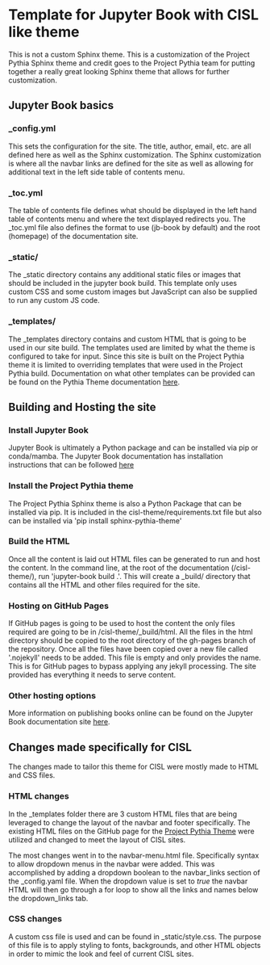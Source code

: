 # Template for Jupyter Book with CISL like theme

This is not a custom Sphinx theme. This is a customization of the Project Pythia Sphinx theme and credit goes to the Project Pythia team for putting together a really great looking Sphinx theme that allows for further customization. 

## Jupyter Book basics

### _config.yml

This sets the configuration for the site. The title, author, email, etc. are all defined here as well as the Sphinx customization. The Sphinx customization is where all the navbar links are defined for the site as well as allowing for additional text in the left side table of contents menu. 

### _toc.yml

The table of contents file defines what should be displayed in the left hand table of contents menu and where the text displayed redirects you. The _toc.yml file also defines the format to use (jb-book by default) and the root (homepage) of the documentation site. 

### _static/

The _static directory contains any additional static files or images that should be included in the jupyter book build. This template only uses custom CSS and some custom images but JavaScript can also be supplied to run any custom JS code. 

### _templates/

The _templates directory contains and custom HTML that is going to be used in our site build. The templates used are limited by what the theme is configured to take for input. Since this site is built on the Project Pythia theme it is limited to overriding templates that were used in the Project Pythia build. Documentation on what other templates can be provided can be found on the Pythia Theme documentation [here](https://sphinx-pythia-theme.readthedocs.io/en/latest/about.html#custom-templates).

## Building and Hosting the site

### Install Jupyter Book

Jupyter Book is ultimately a Python package and can be installed via pip or conda/mamba. The Jupyter Book documentation has installation instructions that can be followed [here](https://jupyterbook.org/en/stable/start/overview.html)

### Install the Project Pythia theme

The Project Pythia Sphinx theme is also a Python Package that can be installed via pip. It is included in the cisl-theme/requirements.txt file but also can be installed via 'pip install sphinx-pythia-theme'

### Build the HTML

Once all the content is laid out HTML files can be generated to run and host the content. In the command line, at the root of the documentation (/cisl-theme/), run 'jupyter-book build .'. This will create a _build/ directory that contains all the HTML and other files required for the site. 

### Hosting on GitHub Pages
If GitHub pages is going to be used to host the content the only files required are going to be in /cisl-theme/_build/html. All the files in the html directory should be copied to the root directory of the gh-pages branch of the repository. Once all the files have been copied over a new file called '.nojekyll' needs to be added. This file is empty and only provides the name. This is for GitHub pages to bypass applying any jekyll processing. The site provided has everything it needs to serve content. 

### Other hosting options
More information on publishing books online can be found on the Jupyter Book documentation site [here](https://jupyterbook.org/en/stable/start/publish.html).

## Changes made specifically for CISL

The changes made to tailor this theme for CISL were mostly made to HTML and CSS files. 

### HTML changes

In the _templates folder there are 3 custom HTML files that are being leveraged to change the layout of the navbar and footer specifically. The existing HTML files on the GitHub page for the [Project Pythia Theme](https://github.com/ProjectPythia/sphinx-pythia-theme/tree/main/sphinx_pythia_theme) were utilized and changed to meet the layout of CISL sites. 

The most changes went in to the navbar-menu.html file. Specifically syntax to allow dropdown menus in the navbar were added. This was accomplished by adding a dropdown boolean to the navbar_links section of the _config.yaml file. When the dropdown value is set to *true* the navbar HTML will then go through a for loop to show all the links and names below the dropdown_links tab. 

### CSS changes

A custom css file is used and can be found in _static/style.css. The purpose of this file is to apply styling to fonts, backgrounds, and other HTML objects in order to mimic the look and feel of current CISL sites. 

